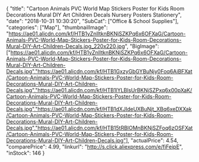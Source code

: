 {
	"title": "Cartoon Animals PVC World Map Stickers Poster for Kids Room Decorations Mural DIY Art Children Decals Nursery Posters Stationery",
	"date": "2018-10-31 10:30:20",
	"SubCat": ["Office & School Supplies"],
	"categories": ["Map"],
	"thumbnailImage": "https://ae01.alicdn.com/kf/HTB1yZnIltknBKNjSZKPq6x6OFXaG/Cartoon-Animals-PVC-World-Map-Stickers-Poster-for-Kids-Room-Decorations-Mural-DIY-Art-Children-Decals.jpg_220x220.jpg",
	"BigImage": ["https://ae01.alicdn.com/kf/HTB1yZnIltknBKNjSZKPq6x6OFXaG/Cartoon-Animals-PVC-World-Map-Stickers-Poster-for-Kids-Room-Decorations-Mural-DIY-Art-Children-Decals.jpg","https://ae01.alicdn.com/kf/HTB1GxzyGbGYBuNjy0Foq6AiBFXat/Cartoon-Animals-PVC-World-Map-Stickers-Poster-for-Kids-Room-Decorations-Mural-DIY-Art-Children-Decals.jpg","https://ae01.alicdn.com/kf/HTB1lYLBlsUrBKNjSZPxq6x00pXaK/Cartoon-Animals-PVC-World-Map-Stickers-Poster-for-Kids-Room-Decorations-Mural-DIY-Art-Children-Decals.jpg","https://ae01.alicdn.com/kf/HTB1dXJIdeUXBuNjt_XBq6xeDXXak/Cartoon-Animals-PVC-World-Map-Stickers-Poster-for-Kids-Room-Decorations-Mural-DIY-Art-Children-Decals.jpg","https://ae01.alicdn.com/kf/HTB15tRBlOMnBKNjSZFoq6zOSFXat/Cartoon-Animals-PVC-World-Map-Stickers-Poster-for-Kids-Room-Decorations-Mural-DIY-Art-Children-Decals.jpg"],
	"actualPrice": 4.54,
	"comparePrice": 4.99,
	"linkurl": "http://s.click.aliexpress.com/e/fiFeipE",
	"inStock": 146
}
